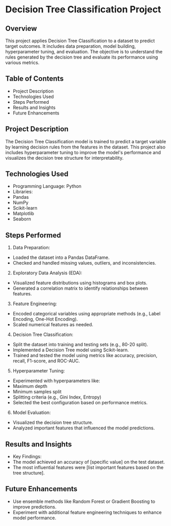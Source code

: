 # Decision Tree Classification Project

## Overview
This project applies Decision Tree Classification to a dataset to predict target outcomes. It includes data preparation, model building, hyperparameter tuning, and evaluation. The objective is to understand the rules generated by the decision tree and evaluate its performance using various metrics.

## Table of Contents
* Project Description
* Technologies Used
* Steps Performed
* Results and Insights
* Future Enhancements

## Project Description
The Decision Tree Classification model is trained to predict a target variable by learning decision rules from the features in the dataset. This project also includes hyperparameter tuning to improve the model's performance and visualizes the decision tree structure for interpretability.

## Technologies Used
* Programming Language: Python
* Libraries:
* Pandas
* NumPy
* Scikit-learn
* Matplotlib
* Seaborn

## Steps Performed
1. Data Preparation:

* Loaded the dataset into a Pandas DataFrame.
* Checked and handled missing values, outliers, and inconsistencies.


2. Exploratory Data Analysis (EDA):

* Visualized feature distributions using histograms and box plots.
* Generated a correlation matrix to identify relationships between features.


3. Feature Engineering:

* Encoded categorical variables using appropriate methods (e.g., Label Encoding, One-Hot Encoding).
* Scaled numerical features as needed.

4. Decision Tree Classification:

* Split the dataset into training and testing sets (e.g., 80-20 split).
* Implemented a Decision Tree model using Scikit-learn.
* Trained and tested the model using metrics like accuracy, precision, recall, F1-score, and ROC-AUC.

5. Hyperparameter Tuning:

* Experimented with hyperparameters like:
* Maximum depth
* Minimum samples split
* Splitting criteria (e.g., Gini Index, Entropy)
* Selected the best configuration based on performance metrics.

6. Model Evaluation:

* Visualized the decision tree structure.
* Analyzed important features that influenced the model predictions.

## Results and Insights
* Key Findings:
* The model achieved an accuracy of [specific value] on the test dataset.
* The most influential features were [list important features based on the tree structure].

## Future Enhancements
* Use ensemble methods like Random Forest or Gradient Boosting to improve predictions.
* Experiment with additional feature engineering techniques to enhance model performance.
